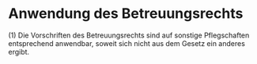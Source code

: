 # Anwendung des Betreuungsrechts

(1) Die Vorschriften des Betreuungsrechts sind auf sonstige Pflegschaften entsprechend anwendbar, soweit sich nicht aus dem Gesetz ein anderes ergibt.